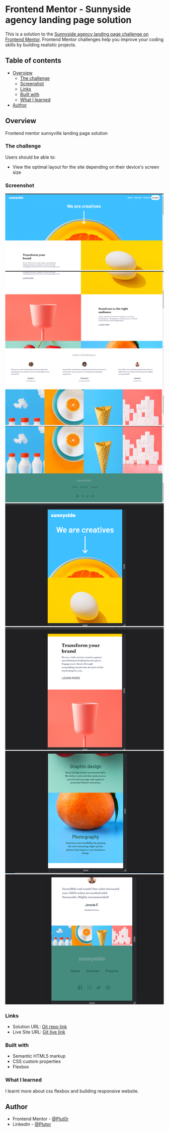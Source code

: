 # Frontend Mentor - Sunnyside agency landing page solution

This is a solution to the [Sunnyside agency landing page challenge on Frontend Mentor](https://www.frontendmentor.io/challenges/sunnyside-agency-landing-page-7yVs3B6ef). Frontend Mentor challenges help you improve your coding skills by building realistic projects.

## Table of contents

- [Overview](#overview)
  - [The challenge](#the-challenge)
  - [Screenshot](#screenshot)
  - [Links](#links)
  - [Built with](#built-with)
  - [What I learned](#what-i-learned)
- [Author](#author)

## Overview

Frontend mentor sunnyville landing page solution

### The challenge

Users should be able to:

- View the optimal layout for the site depending on their device's screen size

### Screenshot

![desktop-preview-1](./resources/screenshot/desktop-preview-1.png)
![desktop-preview-2](./resources/screenshot/desktop-preview-2.png)
![desktop-preview-3](./resources/screenshot/desktop-preview-3.png)
![desktop-preview-4](./resources/screenshot/desktop-preview-4.png)
![mobile-preview-1](./resources/screenshot/mobile-preview-1.png)
![mobile-preview-2](./resources/screenshot/mobile-preview-2.png)
![mobile-preview-3](./resources/screenshot/mobile-preview-3.png)
![mobile-preview-4](./resources/screenshot/mobile-preview-4.png)

### Links

- Solution URL: [Git repo link](https://your-solution-url.com)
- Live Site URL: [Git live link](https://your-live-site-url.com)

### Built with

- Semantic HTML5 markup
- CSS custom properties
- Flexbox

### What I learned

  I learnt more about css flexbox and building responsive website.

## Author

- Frontend Mentor - [@Plut0r](https://www.frontendmentor.io/profile/Plut0r)
- Linkedin - [@Plutor](https://www.linkedin.com/in/plut0r)
